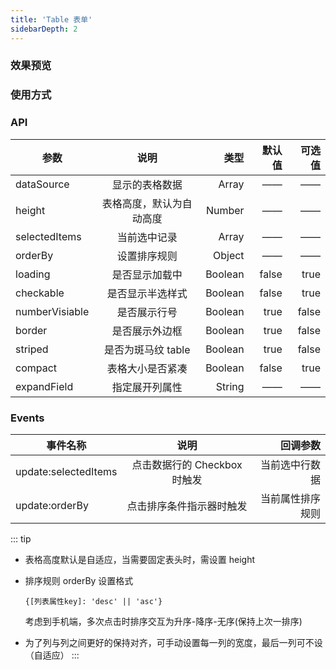 ```yaml
---
title: 'Table 表单'
sidebarDepth: 2
---
```


### 效果预览

<ClientOnly>
<table-demo-1/>
</ClientOnly>

### 使用方式

### API

| 参数           |           说明           |    类型 | 默认值 | 可选值 |
| -------------- | :----------------------: | ------: | -----: | -----: |
| dataSource     |      显示的表格数据      |   Array |     —— |     —— |
| height         | 表格高度，默认为自动高度 |  Number |     —— |     —— |
| selectedItems  |       当前选中记录       |   Array |     —— |     —— |
| orderBy        |       设置排序规则       |  Object |     —— |     —— |
| loading        |      是否显示加载中      | Boolean |  false |   true |
| checkable      |     是否显示半选样式     | Boolean |  false |   true |
| numberVisiable |       是否展示行号       | Boolean |   true |  false |
| border         |      是否展示外边框      | Boolean |   true |  false |
| striped        |    是否为斑马纹 table    | Boolean |   true |  false |
| compact        |     表格大小是否紧凑     | Boolean |  false |   true |
| expandField    |      指定展开列属性      |  String |     —— |     —— |

### Events

| 事件名称             |             说明             |         回调参数 |
| -------------------- | :--------------------------: | ---------------: |
| update:selectedItems | 点击数据行的 Checkbox 时触发 |   当前选中行数据 |
| update:orderBy       |   点击排序条件指示器时触发   | 当前属性排序规则 |

::: tip

- 表格高度默认是自适应，当需要固定表头时，需设置 height
- 排序规则 orderBy 设置格式

    ```
    {[列表属性key]: 'desc' || 'asc'}
    ```
    考虑到手机端，多次点击时排序交互为升序-降序-无序(保持上次一排序)

+ 为了列与列之间更好的保持对齐，可手动设置每一列的宽度，最后一列可不设（自适应）
:::
